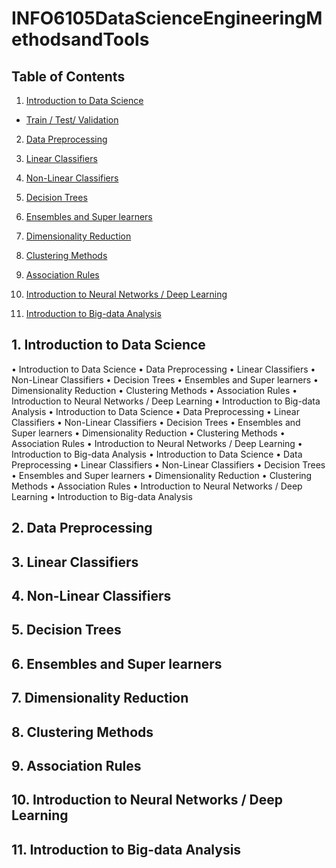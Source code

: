 # INFO6105DataScienceEngineeringMethodsandTools

## Table of Contents

1. [Introduction to Data Science](#1-Introduction-to-Data-Science)
- [Train / Test/ Validation](#Train-Test-Validation)

2. [Data Preprocessing](#2-Data-Preprocessing)

3. [Linear Classifiers](#3-Linear-Classifiers)

4. [Non-Linear Classifiers](#4-Non-Linear-Classifiers)

5. [Decision Trees](#5-Decision-Trees)

6. [Ensembles and Super learners](#6-Ensembles-and-Super-learners)

7. [Dimensionality Reduction](#7-Dimensionality-Reduction)

8. [Clustering Methods](#8-Clustering-Methods)

9. [ Association Rules](#9-Association-Rules)

10. [Introduction to Neural Networks / Deep Learning](#10-Introduction-to-Neural-Networks-/-Deep-Learning)

11. [Introduction to Big-data Analysis](#11-Introduction-to-Big---data-Analysis)

## 1. Introduction to Data Science
• Introduction to Data Science
• Data Preprocessing
• Linear Classifiers
• Non-Linear Classifiers
• Decision Trees
• Ensembles and Super learners
• Dimensionality Reduction
• Clustering Methods
• Association Rules
• Introduction to Neural Networks / Deep Learning
• Introduction to Big-data Analysis
• Introduction to Data Science
• Data Preprocessing
• Linear Classifiers
• Non-Linear Classifiers
• Decision Trees
• Ensembles and Super learners
• Dimensionality Reduction
• Clustering Methods
• Association Rules
• Introduction to Neural Networks / Deep Learning
• Introduction to Big-data Analysis
• Introduction to Data Science
• Data Preprocessing
• Linear Classifiers
• Non-Linear Classifiers
• Decision Trees
• Ensembles and Super learners
• Dimensionality Reduction
• Clustering Methods
• Association Rules
• Introduction to Neural Networks / Deep Learning
• Introduction to Big-data Analysis

## 2. Data Preprocessing
## 3. Linear Classifiers
## 4. Non-Linear Classifiers
## 5. Decision Trees
## 6. Ensembles and Super learners
## 7. Dimensionality Reduction
## 8. Clustering Methods
## 9. Association Rules
## 10. Introduction to Neural Networks / Deep Learning
## 11. Introduction to Big-data Analysis
